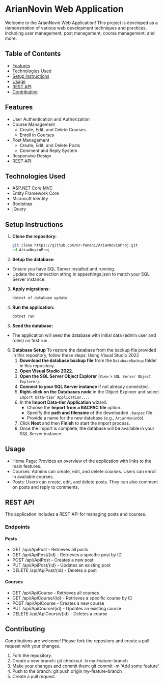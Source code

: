 # ArianNovin Web Application

Welcome to the ArianNovin Web Application! This project is developed as a demonstration of various web development techniques and practices, including user management, post management, course management, and more.

## Table of Contents

- [Features](#features)
- [Technologies Used](#technologies-used)
- [Setup Instructions](#setup-instructions)
- [Usage](#usage)
- [REST API](#rest-api)
- [Contributing](#contributing)

## Features

- User Authentication and Authorization
- Course Management
  - Create, Edit, and Delete Courses
  - Enroll in Courses
- Post Management
  - Create, Edit, and Delete Posts
  - Comment and Reply System
- Responsive Design
- REST API

## Technologies Used

- ASP.NET Core MVC
- Entity Framework Core
- Microsoft Identity
- Bootstrap
- jQuery

## Setup Instructions

1. **Clone the repository:**
   ```bash
   git clone https://github.com/Hr-Panahi/ArianNovinProj.git
   cd ArianNovinProj
   
2. **Setup the database:**
- Ensure you have SQL Server installed and running.
- Update the connection string in appsettings.json to match your SQL Server instance.

3. **Apply migrations:**
   ```bash
   dotnet ef database update

4. **Run the application:**
   ```bash
   dotnet run

5. **Seed the database:**
- The application will seed the database with initial data (admin user and roles) on first run.

6. **Database Setup**
To restore the database from the backup file provided in this repository, follow these steps:
    Using Visual Studio 2022
      1. **Download the database backup file** from the `DatabaseBackup` folder in this repository.
      2. **Open Visual Studio 2022**.
      3. **Open the SQL Server Object Explorer** (`View` > `SQL Server Object Explorer`).
      4. **Connect to your SQL Server instance** if not already connected.
      5. **Right-click on the Databases node** in the Object Explorer and select `Import Data-tier Application...`.
      6. In the **Import Data-tier Application** wizard:
         - Choose the **Import from a BACPAC file** option.
         - Specify the **path and filename** of the downloaded `.bacpac` file.
         - Provide a name for the new database (e.g., `ArianNovinDb`).
      7. Click **Next** and then **Finish** to start the import process.
      8. Once the import is complete, the database will be available in your SQL Server instance.


## Usage
- Home Page: Provides an overview of the application with links to the main features.
- Courses: Admins can create, edit, and delete courses. Users can enroll in available courses.
- Posts: Users can create, edit, and delete posts. They can also comment on posts and reply to comments.

## REST API
The application includes a REST API for managing posts and courses.
### Endpoints
#### Posts
- GET /api/ApiPost - Retrieves all posts
- GET /api/ApiPost/{id} - Retrieves a specific post by ID
- POST /api/ApiPost - Creates a new post
- PUT /api/ApiPost/{id} - Updates an existing post
- DELETE /api/ApiPost/{id} - Deletes a post
#### Courses
- GET /api/ApiCourse - Retrieves all courses
- GET /api/ApiCourse/{id} - Retrieves a specific course by ID
- POST /api/ApiCourse - Creates a new course
- PUT /api/ApiCourse/{id} - Updates an existing course
- DELETE /api/ApiCourse/{id} - Deletes a course


## Contributing
Contributions are welcome! Please fork the repository and create a pull request with your changes.
1. Fork the repository.
2. Create a new branch: git checkout -b my-feature-branch
3. Make your changes and commit them: git commit -m 'Add some feature'
4. Push to the branch: git push origin my-feature-branch
5. Create a pull request.
